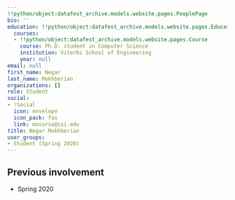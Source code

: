 ```yaml
---
!!python/object:datafest_archive.models.website.pages.PeoplePage
bio: ''
education: !!python/object:datafest_archive.models.website.pages.Education
  courses:
  - !!python/object:datafest_archive.models.website.pages.Course
    course: Ph.D. student in Computer Science
    institution: Viterbi School of Engineering
    year: null
email: null
first_name: Negar
last_name: Mokhberian
organizations: []
role: Student
social:
- !Social
  icon: envelope
  icon_pack: fas
  link: mosorio@isi.edu
title: Negar Mokhberian
user_groups:
- Student (Spring 2020)
---
```



## Previous involvement

* Spring 2020

